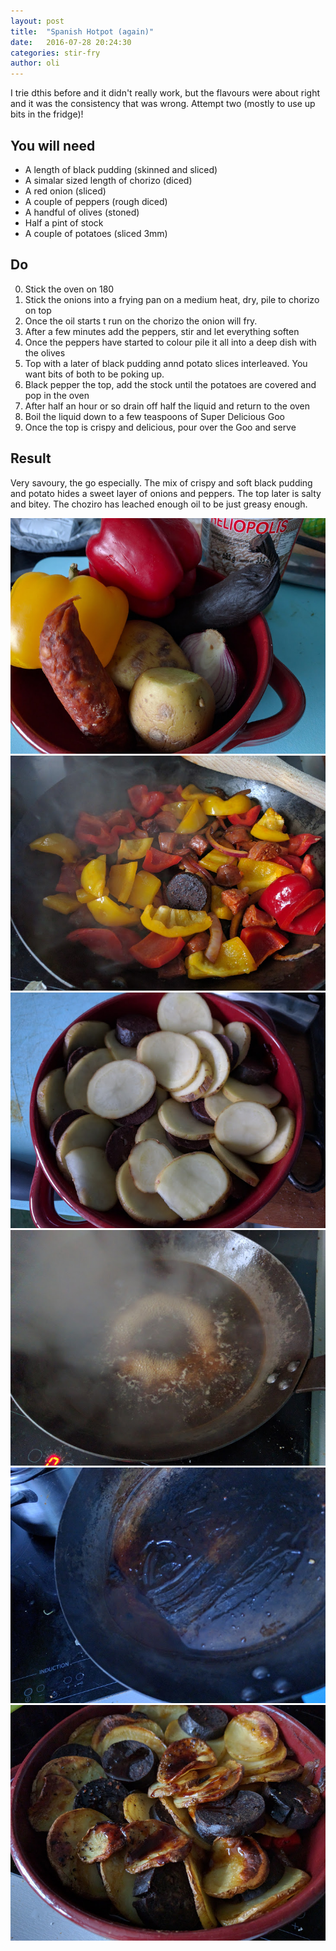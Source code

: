 ```yaml
---
layout: post
title:  "Spanish Hotpot (again)"
date:   2016-07-28 20:24:30
categories: stir-fry
author: oli
---
```


I trie dthis before and it didn't really work, but the flavours were about right and it was the consistency that was wrong.  Attempt two (mostly to use up bits in the fridge)!

## You will need

* A length of black pudding (skinned and sliced)
* A simalar sized length of chorizo (diced)
* A red onion (sliced)
* A couple of peppers (rough diced)
* A handful of olives (stoned)
* Half a pint of stock 
* A couple of potatoes (sliced 3mm)



## Do

0. Stick the oven on 180
1. Stick the onions into a frying pan on a medium heat, dry, pile to chorizo on top
2. Once the oil starts t run on the chorizo the onion will fry.
3. After a few minutes add the peppers, stir and let everything soften
4. Once the peppers have started to colour pile it all into a deep dish with the olives
5. Top with a later of black pudding annd potato slices interleaved. You want bits of both to be poking up.
6. Black pepper the top, add the stock until the potatoes are covered and pop in the oven
7. After half an hour or so drain off half the liquid and return to the oven
8. Boil the liquid down to a few teaspoons of Super Delicious Goo
9. Once the top is crispy and delicious, pour over the Goo and serve


## Result

Very savoury, the go especially.  The mix of crispy and soft black pudding and potato hides a sweet layer of onions and peppers.  The top later is salty and bitey.  The choziro has leached enough oil to be just greasy enough.

![Ingrediants](/images/spanish-hotpot-again/spanish-hotpot-again-1.jpg)
![Post sizzle, includes "snacking black pudding"](/images/spanish-hotpot-again/spanish-hotpot-again-2.jpg)
![Layered up](/images/spanish-hotpot-again/spanish-hotpot-again-3.jpg)
![The Making Of The Goo](/images/spanish-hotpot-again/spanish-hotpot-again-4.jpg)
![This is so delicious](/images/spanish-hotpot-again/spanish-hotpot-again-5.jpg)
![GET IN MY FACE](/images/spanish-hotpot-again/spanish-hotpot-again-6.jpg)

